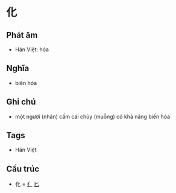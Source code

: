 # 化

## Phát âm
* Hán Việt: hóa

## Nghĩa
* biến hóa

## Ghi chú
* một người (nhân) cầm cái chủy (muỗng) có khả năng biến hóa

## Tags
* Hán Việt

## Cấu trúc
* 化 = [亻](亻.md) [匕](匕.md)

<script>window.HANZI_FIELD='化';</script>